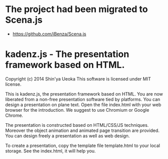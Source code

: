 # The project had been migrated to Scena.js
* https://github.com/iBenza/Scena.js

# kadenz.js - The presentation framework based on HTML.

Copyright (c) 2014 Shin'ya Ueoka
This software is licensed under MIT license.

This is kadenz.js, the presentation framework based on HTML.  You are now
liberated from a non-free presentation software tied by platforms.  You can
design a presentation on plane text.  Open the file index.html with your web
browser for the introduction.  We suggest to use Chromium or Google Chrome.

The presentation is constructed based on HTML/CSS/JS techniques.  Moreover the
object animation and animated page transition are provided.  You can design
freely a presentation as well as web design.

To create a presentation, copy the template file template.html to your local
storage.  See the index.html, it will help you.

